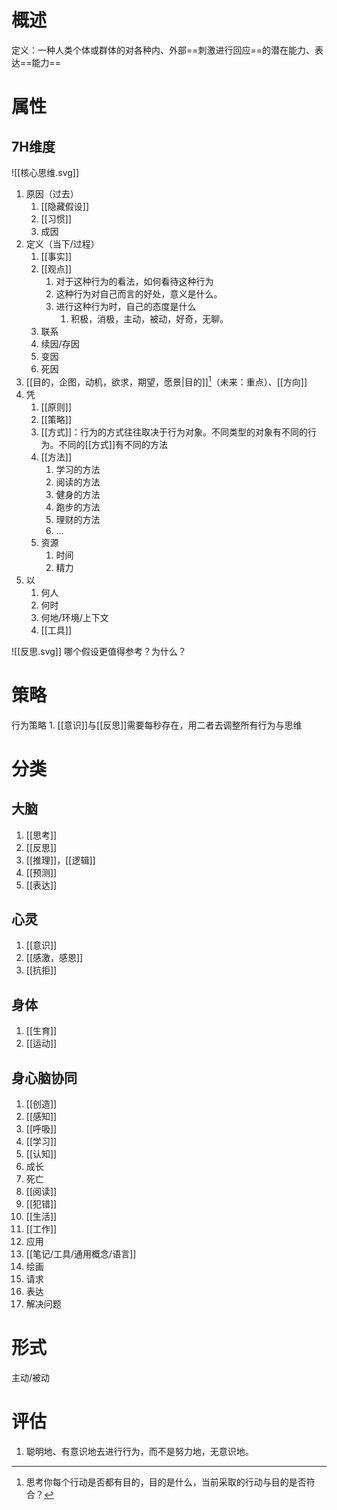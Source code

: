 # 概述
定义：一种人类个体或群体的对各种内、外部==刺激进行回应==的潜在能力、表达==能力==
# 属性
## 7H维度
![[核心思维.svg]]
1. 原因（过去）
	1. [[隐藏假设]]
	2. [[习惯]]
	3. 成因
2. 定义（当下/过程）
	1. [[事实]] 
	2. [[观点]] 
		1. 对于这种行为的看法，如何看待这种行为
		2. 这种行为对自己而言的好处，意义是什么。
		3. 进行这种行为时，自己的态度是什么
			1. 积极，消极，主动，被动，好奇，无聊。
	3. 联系
	4. 续因/存因
	5. 变因
	6. 死因
3. [[目的，企图，动机，欲求，期望，愿景|目的]][^1]（未来：重点）、[[方向]] 
4. 凭
	1. [[原则]] 
	2. [[策略]] 
	3. [[方式]]：行为的方式往往取决于行为对象。不同类型的对象有不同的行为。不同的[[方式]]有不同的方法
	4. [[方法]] 
		1. 学习的方法
		2. 阅读的方法
		3. 健身的方法
		4. 跑步的方法
		5. 理财的方法
		6. ...
	5. 资源
		1. 时间
		2. 精力
5. 以
	1. 何人
	2. 何时
	3. 何地/环境/上下文
	4. [[工具]] 

![[反思.svg]]
哪个假设更值得参考？为什么？
# 策略
行为策略
	1. [[意识]]与[[反思]]需要每秒存在，用二者去调整所有行为与思维
# 分类
## 大脑
1. [[思考]] 
2. [[反思]] 
3. [[推理]]，[[逻辑]] 
4. [[预测]] 
5. [[表达]] 
## 心灵
1. [[意识]]
2. [[感激，感恩]]
3. [[抗拒]]
## 身体
1. [[生育]]
2. [[运动]]
## 身心脑协同
1. [[创造]]
2. [[感知]]
3. [[呼吸]]
4. [[学习]]
5. [[认知]]
6. 成长
7. 死亡
8. [[阅读]]
9. [[犯错]]
10. [[生活]]
11. [[工作]]
12. 应用
13. [[笔记/工具/通用概念/语言]]
14. 绘画
15. 请求
16. 表达
17. 解决问题

# 形式
 主动/被动
 
# 评估
1. 聪明地、有意识地去进行行为，而不是努力地，无意识地。

[^1]: 思考你每个行动是否都有目的，目的是什么，当前采取的行动与目的是否符合？